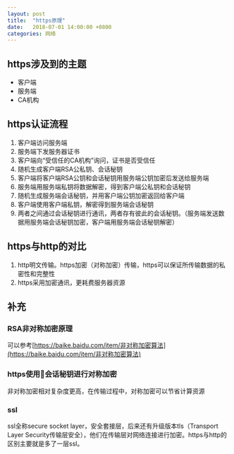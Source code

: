 ```yaml
---
layout: post
title:  "https原理"
date:   2018-07-01 14:00:00 +0800
categories: 网络
---
```

## https涉及到的主题
* 客户端
* 服务端
* CA机构

## https认证流程
1. 客户端访问服务端
2. 服务端下发服务器证书
3. 客户端向“受信任的CA机构”询问，证书是否受信任
4. 随机生成客户端RSA公私钥、会话秘钥
5. 客户端将客户端RSA公钥和会话秘钥用服务端公钥加密后发送给服务端
6. 服务端用服务端私钥将数据解密，得到客户端公私钥和会话秘钥
7. 随机生成服务端会话秘钥，并用客户端公钥加密返回给客户端
8. 客户端使用客户端私钥，解密得到服务端会话秘钥
9. 两者之间通过会话秘钥进行通讯，两者存有彼此的会话秘钥。（服务端发送数据用服务端会话秘钥加密，客户端用服务端会话秘钥解密）

## https与http的对比
1. http明文传输。https加密（对称加密）传输，https可以保证所传输数据的私密性和完整性
2. https采用加密通讯，更耗费服务器资源

## 补充
### RSA非对称加密原理
可以参考[https://baike.baidu.com/item/非对称加密算法](https://baike.baidu.com/item/非对称加密算法)
### https使用会话秘钥进行对称加密
非对称加密相对复杂度更高，在传输过程中，对称加密可以节省计算资源
### ssl
ssl全称secure socket layer，安全套接层，后来还有升级版本tls（Transport Layer Security传输层安全），他们在传输层对网络连接进行加密。https与http的区别主要就是多了一层ssl。
